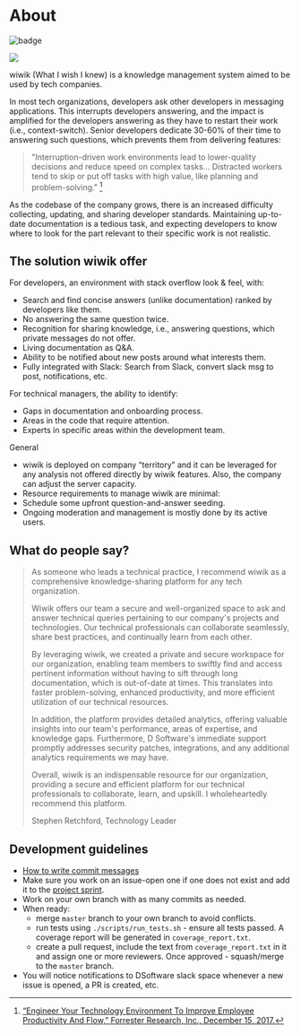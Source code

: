 About
=====
![badge](https://img.shields.io/endpoint?url=https://gist.githubusercontent.com/cunla/b756396efb895f0e34558c980f1ca0c7/raw/wiwik.json)

![](https://img.shields.io/badge/Made_with-Django-blue?style=for-the-badge&logo=Django)

wiwik (What I wish I knew) is a knowledge management system aimed to be used by tech companies.

In most tech organizations, developers ask other developers in messaging applications. This interrupts developers
answering, and the impact is amplified for the developers answering as they have to restart their work (i.e.,
context-switch). Senior developers dedicate 30-60% of their time to answering such questions, which prevents them from
delivering features:
> "Interruption-driven work environments lead to lower-quality
> decisions and reduce speed on complex tasks...
> Distracted workers tend to skip or put off tasks with high value,
> like planning and problem-solving." [^1]

As the codebase of the company grows, there is an increased difficulty collecting, updating, and sharing developer
standards. Maintaining up-to-date documentation is a tedious task, and expecting developers to know where to look for
the part relevant to their specific work is not realistic.

## The solution wiwik offer

For developers, an environment with stack overflow look & feel, with:

- Search and find concise answers (unlike documentation) ranked by developers like them.
- No answering the same question twice.
- Recognition for sharing knowledge, i.e., answering questions, which private messages do not offer.
- Living documentation as Q&A.
- Ability to be notified about new posts around what interests them.
- Fully integrated with Slack: Search from Slack, convert slack msg to post, notifications, etc.

For technical managers, the ability to identify:

- Gaps in documentation and onboarding process.
- Areas in the code that require attention.
- Experts in specific areas within the development team.

General

- wiwik is deployed on company “territory” and it can be leveraged for any analysis not offered directly by wiwik
  features. Also, the company can adjust the server capacity.
- Resource requirements to manage wiwik are minimal:
- Schedule some upfront question-and-answer seeding.
- Ongoing moderation and management is mostly done by its active users.

## What do people say?

> As someone who leads a technical practice, I recommend wiwik as a comprehensive knowledge-sharing platform for any tech organization.
>
> Wiwik offers our team a secure and well-organized space to ask and answer technical queries pertaining to our company's projects and technologies. Our technical professionals can collaborate seamlessly, share best practices, and continually learn from each other.
>
> By leveraging wiwik, we created a private and secure workspace for our organization, enabling team members to swiftly find and access pertinent information without having to sift through long documentation, which is out-of-date at times. This translates into faster problem-solving, enhanced productivity, and more efficient utilization of our technical resources.
>
> In addition, the platform provides detailed analytics, offering valuable insights into our team's performance, areas of expertise, and knowledge gaps. Furthermore, D Software's immediate support promptly addresses security patches, integrations, and any additional analytics requirements we may have.
>
> Overall, wiwik is an indispensable resource for our organization, providing a secure and efficient platform for our technical professionals to collaborate, learn, and upskill. I wholeheartedly recommend this platform.
>
> Stephen Retchford, Technology Leader


## Development guidelines

- [How to write commit messages](https://chris.beams.io/posts/git-commit/)
- Make sure you work on an issue-open one if one does not exist and add it to
  the [project sprint](https://github.com/orgs/dsoftwareinc/projects/1/views/1).
- Work on your own branch with as many commits as needed.
- When ready:
    - merge `master` branch to your own branch to avoid conflicts.
    - run tests using `./scripts/run_tests.sh` - ensure all tests passed. A coverage report will be generated
      in `coverage_report.txt`.
    - create a pull request, include the text from `coverage_report.txt` in it and assign one or more reviewers. Once
      approved - squash/merge to the `master` branch.
- You will notice notifications to DSoftware slack space whenever a new issue is opened, a PR is created, etc.

[^1]: [“Engineer Your Technology Environment To Improve Employee
Productivity And Flow,” Forrester Research, Inc., December 15, 2017.](
https://www.forrester.com/report/Engineer+Your+Technology+Environment+To+Improve+Employee+Productivity+And+Flow/-/E-RES113826#dialog-1573174355745-dialog)